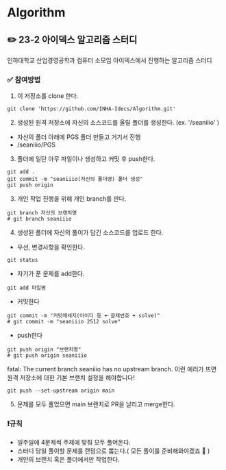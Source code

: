 # Algorithm
## ✏️ 23-2 아이덱스 알고리즘 스터디
인하대학교 산업경영공학과 컴퓨터 소모임 아이덱스에서 진행하는 알고리즘 스터디

### ✅ 참여방법
1. 이 저장소를 clone 한다.
```
git clone 'https://github.com/INHA-Idecs/Algorithm.git'
```
2. 생성된 원격 저장소에 자신의 소스코드를 올릴 폴더를 생성한다. (ex. '/seaniiio' )
- 자신의 폴더 아래에 PGS 폴더 만들고 거기서 진행
- /seaniiio/PGS

3. 폴더에 일단 아무 파일이나 생성하고 커밋 후 push한다.
```
git add .
git commit -m "seaniiio(자신의 폴더명) 폴더 생성"
git push origin
```
3. 개인 작업 진행을 위해 개인 branch를 판다.
```
git branch 자신의 브랜치명
# git branch seaniiio
```
4. 생성된 폴더에 자신의 풀이가 담긴 소스코드를 업로드 한다.
- 우선, 변경사항을 확인한다.
```
git status 
```
- 자기가 푼 문제를 add한다.
```
git add 파일명
```
- 커밋한다
```
git commit -m "커밋메세지(아이디 등 + 문제번호 + solve)"
# git commit -m "seaniiio 2512 solve"
```
- push한다
```
git push origin "브랜치명"
# git push origin seaniiio
```
fatal: The current branch seaniiio has no upstream branch. 이런 에러가 뜨면 원격 저장소에 대한 기본 브랜치 설정을 해야합니다!
```
git push --set-upstream origin main
```
5. 문제를 모두 풀었으면 main 브랜치로 PR을 날리고 merge한다.


### ❗️규칙
- 일주일에 4문제씩 주제에 맞춰 모두 풀어온다.
- 스터디 당일 풀이할 문제를 랜덤으로 뽑는다.( 모든 풀이를 준비해와야겠죠 🔆 )
- 개인의 브랜치 혹은 폴더에서만 작업한다.


